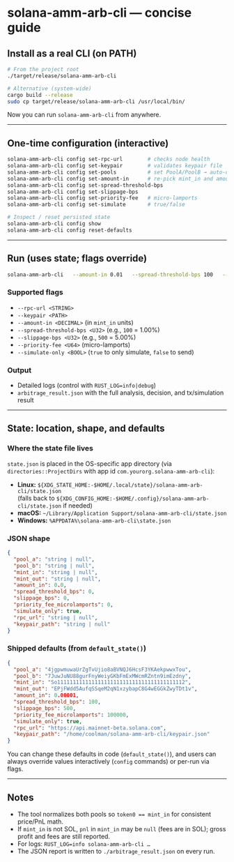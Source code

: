 # solana-amm-arb-cli — concise guide

## Install as a real CLI (on PATH)

```bash
# From the project root
./target/release/solana-amm-arb-cli

# Alternative (system-wide)
cargo build --release
sudo cp target/release/solana-amm-arb-cli /usr/local/bin/
```

Now you can run `solana-amm-arb-cli` from anywhere.

---

## One-time configuration (interactive)

```bash
solana-amm-arb-cli config set-rpc-url        # checks node health
solana-amm-arb-cli config set-keypair        # validates keypair file
solana-amm-arb-cli config set-pools          # set PoolA/PoolB → auto-detect mints, pick mint_in, set amount_in
solana-amm-arb-cli config set-amount-in      # re-pick mint_in and amount_in if needed
solana-amm-arb-cli config set-spread-threshold-bps
solana-amm-arb-cli config set-slippage-bps
solana-amm-arb-cli config set-priority-fee   # micro-lamports
solana-amm-arb-cli config set-simulate       # true/false

# Inspect / reset persisted state
solana-amm-arb-cli config show
solana-amm-arb-cli config reset-defaults
```

---

## Run (uses state; flags override)

```bash
solana-amm-arb-cli   --amount-in 0.01   --spread-threshold-bps 100   --slippage-bps 500   --priority-fee 150000   --simulate-only true
```

### Supported flags

- `--rpc-url <STRING>`
- `--keypair <PATH>`
- `--amount-in <DECIMAL>` (in `mint_in` units)
- `--spread-threshold-bps <U32>` (e.g., `100` = 1.00%)
- `--slippage-bps <U32>` (e.g., `500` = 5.00%)
- `--priority-fee <U64>` (micro-lamports)
- `--simulate-only <BOOL>` (`true` to only simulate, `false` to send)

### Output

- Detailed logs (control with `RUST_LOG=info|debug`)
- `arbitrage_result.json` with the full analysis, decision, and tx/simulation result

---

## State: location, shape, and defaults

### Where the state file lives

`state.json` is placed in the OS-specific app directory (via `directories::ProjectDirs` with app id `com.yourorg.solana-amm-arb-cli`):

- **Linux:** `${XDG_STATE_HOME:-$HOME/.local/state}/solana-amm-arb-cli/state.json`  
  (falls back to `${XDG_CONFIG_HOME:-$HOME/.config}/solana-amm-arb-cli/state.json` if needed)
- **macOS:** `~/Library/Application Support/solana-amm-arb-cli/state.json`
- **Windows:** `%APPDATA%\solana-amm-arb-cli\state.json`

### JSON shape

```json
{
  "pool_a": "string | null",
  "pool_b": "string | null",
  "mint_in": "string | null",
  "mint_out": "string | null",
  "amount_in": 0.0,
  "spread_threshold_bps": 0,
  "slippage_bps": 0,
  "priority_fee_microlamports": 0,
  "simulate_only": true,
  "rpc_url": "string | null",
  "keypair_path": "string | null"
}
```

### Shipped defaults (from `default_state()`)

```json
{
  "pool_a": "4jgpwmuwaUrZgTvUjio8aBVNQJ6HcsF3YKAekpwwxTou",
  "pool_b": "7JuwJuNU88gurFnyWeiyGKbFmExMWcmRZntn9imEzdny",
  "mint_in": "So11111111111111111111111111111111111111112",
  "mint_out": "EPjFWdd5AufqSSqeM2qN1xzybapC8G4wEGGkZwyTDt1v",
  "amount_in": 0.00001,
  "spread_threshold_bps": 100,
  "slippage_bps": 500,
  "priority_fee_microlamports": 100000,
  "simulate_only": true,
  "rpc_url": "https://api.mainnet-beta.solana.com",
  "keypair_path": "/home/coolman/solana-amm-arb-cli/keypair.json"
}
```

You can change these defaults in code (`default_state()`), and users can always override values interactively (`config` commands) or per-run via flags.

---

## Notes

- The tool normalizes both pools so `token0 == mint_in` for consistent price/PnL math.
- If `mint_in` is not SOL, `pnl` in `mint_in` may be `null` (fees are in SOL); gross profit and fees are still reported.
- For logs: `RUST_LOG=info solana-amm-arb-cli …`
- The JSON report is written to `./arbitrage_result.json` on every run.
